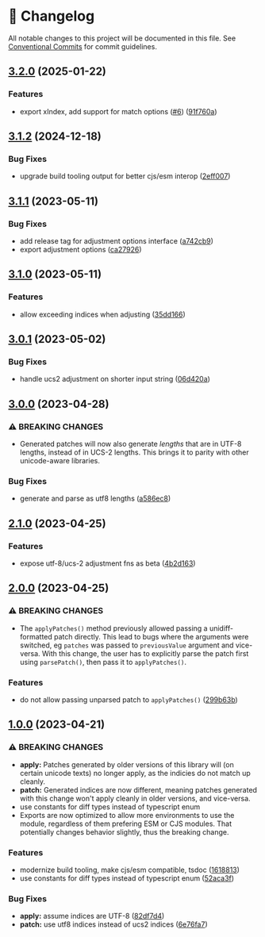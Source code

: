 <!-- markdownlint-disable --><!-- textlint-disable -->

# 📓 Changelog

All notable changes to this project will be documented in this file. See
[Conventional Commits](https://conventionalcommits.org) for commit guidelines.

## [3.2.0](https://github.com/sanity-io/diff-match-patch/compare/v3.1.2...v3.2.0) (2025-01-22)

### Features

- export xIndex, add support for match options ([#6](https://github.com/sanity-io/diff-match-patch/issues/6)) ([91f760a](https://github.com/sanity-io/diff-match-patch/commit/91f760a18043875be2336bcf1ec35a0ef1e99614))

## [3.1.2](https://github.com/sanity-io/diff-match-patch/compare/v3.1.1...v3.1.2) (2024-12-18)

### Bug Fixes

- upgrade build tooling output for better cjs/esm interop ([2eff007](https://github.com/sanity-io/diff-match-patch/commit/2eff0070a8a242340ce24f266f3a88ece3e09866))

## [3.1.1](https://github.com/sanity-io/diff-match-patch/compare/v3.1.0...v3.1.1) (2023-05-11)

### Bug Fixes

- add release tag for adjustment options interface ([a742cb9](https://github.com/sanity-io/diff-match-patch/commit/a742cb94e467dab6627e97cae40bdd9cf861ba99))
- export adjustment options ([ca27926](https://github.com/sanity-io/diff-match-patch/commit/ca279263a6876cffb9803dd3ffe11d0cd496684c))

## [3.1.0](https://github.com/sanity-io/diff-match-patch/compare/v3.0.1...v3.1.0) (2023-05-11)

### Features

- allow exceeding indices when adjusting ([35dd166](https://github.com/sanity-io/diff-match-patch/commit/35dd1662e24c7a8e163ed4d6af6c56d1d021b320))

## [3.0.1](https://github.com/sanity-io/diff-match-patch/compare/v3.0.0...v3.0.1) (2023-05-02)

### Bug Fixes

- handle ucs2 adjustment on shorter input string ([06d420a](https://github.com/sanity-io/diff-match-patch/commit/06d420a4a98fa1dab5232b070fcbe0b6369cce6d))

## [3.0.0](https://github.com/sanity-io/diff-match-patch/compare/v2.1.0...v3.0.0) (2023-04-28)

### ⚠ BREAKING CHANGES

- Generated patches will now also generate _lengths_ that are in
  UTF-8 lengths, instead of in UCS-2 lengths. This brings it to parity with other
  unicode-aware libraries.

### Bug Fixes

- generate and parse as utf8 lengths ([a586ec8](https://github.com/sanity-io/diff-match-patch/commit/a586ec88be03fa4bf775462c95c01072763dcb56))

## [2.1.0](https://github.com/sanity-io/diff-match-patch/compare/v2.0.0...v2.1.0) (2023-04-25)

### Features

- expose utf-8/ucs-2 adjustment fns as beta ([4b2d163](https://github.com/sanity-io/diff-match-patch/commit/4b2d163b2e6e79088e59c8699309a545a275b0c0))

## [2.0.0](https://github.com/sanity-io/diff-match-patch/compare/v1.0.0...v2.0.0) (2023-04-25)

### ⚠ BREAKING CHANGES

- The `applyPatches()` method previously allowed passing a
  unidiff-formatted patch directly. This lead to bugs where the arguments were
  switched, eg `patches` was passed to `previousValue` argument and vice-versa.
  With this change, the user has to explicitly parse the patch first using
  `parsePatch()`, then pass it to `applyPatches()`.

### Features

- do not allow passing unparsed patch to `applyPatches()` ([299b63b](https://github.com/sanity-io/diff-match-patch/commit/299b63b5dc3584bfd2548676ff33bea8a696367d))

## [1.0.0](https://github.com/sanity-io/diff-match-patch/compare/v0.0.8...v1.0.0) (2023-04-21)

### ⚠ BREAKING CHANGES

- **apply:** Patches generated by older versions of this library will (on
  certain unicode texts) no longer apply, as the indicies do not match up cleanly.
- **patch:** Generated indices are now different, meaning patches
  generated with this change won't apply cleanly in older versions, and
  vice-versa.
- use constants for diff types instead of typescript enum
- Exports are now optimized to allow more environments to use the
  module, regardless of them prefering ESM or CJS modules. That potentially
  changes behavior slightly, thus the breaking change.

### Features

- modernize build tooling, make cjs/esm compatible, tsdoc ([1618813](https://github.com/sanity-io/diff-match-patch/commit/16188132f08f729c0951ee382433c01877a1d238))
- use constants for diff types instead of typescript enum ([52aca3f](https://github.com/sanity-io/diff-match-patch/commit/52aca3f8abba8d6de65501f32486f03ac0fe2c95))

### Bug Fixes

- **apply:** assume indices are UTF-8 ([82df7d4](https://github.com/sanity-io/diff-match-patch/commit/82df7d4551eb6698fdf77926907ccab53d07411a))
- **patch:** use utf8 indices instead of ucs2 indices ([6e76fa7](https://github.com/sanity-io/diff-match-patch/commit/6e76fa7ac4e9e6bb465887a727abaa999ae946a4))
